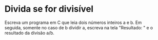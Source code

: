 # Divida se for divisível

Escreva um programa em C que leia dois números inteiros a e b. Em seguida, somente no caso de b dividir a, escreva na tela "Resultado: " e o resultado da divisão a/b.